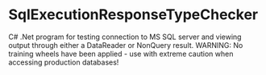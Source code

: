 # SqlExecutionResponseTypeChecker
C# .Net program for testing connection to MS SQL server and viewing output through either a DataReader or NonQuery result.
WARNING: No training wheels have been applied - use with extreme caution when accessing production databases!
